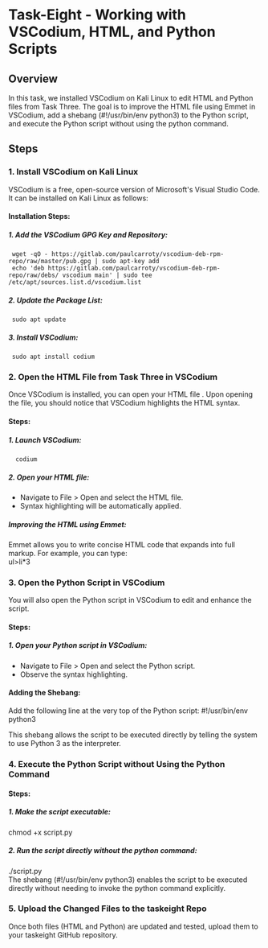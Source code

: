 # Task-Eight - Working with VSCodium, HTML, and Python Scripts
 
## Overview

In this task, we installed VSCodium on Kali Linux to edit HTML and Python files from Task Three. The goal is to improve the HTML file using Emmet in VSCodium, add a shebang (#!/usr/bin/env python3) to the Python script, and execute the Python script without using the python command.


## Steps

### 1. Install VSCodium on Kali Linux

VSCodium is a free, open-source version of Microsoft's Visual Studio Code. It can be installed on Kali Linux as follows:

#### Installation Steps:
##### 1. Add the VSCodium GPG Key and Repository:
     wget -qO - https://gitlab.com/paulcarroty/vscodium-deb-rpm-repo/raw/master/pub.gpg | sudo apt-key add
     echo 'deb https://gitlab.com/paulcarroty/vscodium-deb-rpm-repo/raw/debs/ vscodium main' | sudo tee /etc/apt/sources.list.d/vscodium.list

##### 2. Update the Package List:
     sudo apt update
##### 3. Install VSCodium:
     sudo apt install codium

### 2. Open the HTML File from Task Three in VSCodium

Once VSCodium is installed, you can open your HTML file . Upon opening the file, you should notice that VSCodium highlights the HTML syntax.

#### Steps:
##### 1. Launch VSCodium:
      codium
##### 2. Open your HTML file:

- Navigate to File > Open and select the HTML file.
- Syntax highlighting will be automatically applied.
##### Improving the HTML using Emmet:
Emmet allows you to write concise HTML code that expands into full markup. For example, you can type:  
ul>li*3  

### 3. Open the Python Script in VSCodium
You will also open the Python script  in VSCodium to edit and enhance the script.
#### Steps:
##### 1. Open your Python script in VSCodium:
- Navigate to File > Open and select the Python script.
- Observe the syntax highlighting.
#### Adding the Shebang:
Add the following line at the very top of the Python script:
#!/usr/bin/env python3  

This shebang allows the script to be executed directly by telling the system to use Python 3 as the interpreter.

### 4. Execute the Python Script without Using the Python Command
#### Steps:
##### 1. Make the script executable:
chmod +x script.py
##### 2. Run the script directly without the python command:
./script.py  
The shebang (#!/usr/bin/env python3) enables the script to be executed directly without needing to invoke the python command explicitly.
### 5. Upload the Changed Files to the taskeight Repo
Once both files (HTML and Python) are updated and tested, upload them to your taskeight GitHub repository.
